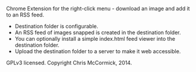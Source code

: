 Chrome Extension for the right-click menu - download an image and add it to an RSS feed.

 * Destination folder is configurable.
 * An RSS feed of images snapped is created in the destination folder.
 * You can optionally install a simple index.html feed viewer into the destination folder.
 * Upload the destination folder to a server to make it web accessible.

GPLv3 licensed. Copyright Chris McCormick, 2014.
